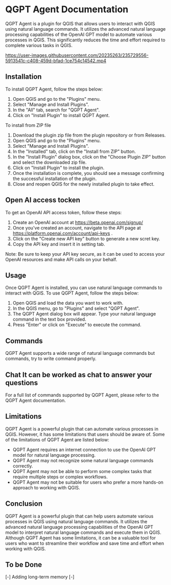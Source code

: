 # QGPT Agent Documentation

QGPT Agent is a plugin for QGIS that allows users to interact with QGIS using natural language commands. It utilizes the advanced natural language processing capabilities of the OpenAI GPT model to automate various processes in QGIS. This significantly reduces the time and effort required to complete various tasks in QGIS.

https://user-images.githubusercontent.com/20235263/235729556-5913541c-c408-459d-bfad-1ce754c14542.mp4

## Installation

To install QGPT Agent, follow the steps below:

1. Open QGIS and go to the "Plugins" menu.
2. Select "Manage and Install Plugins".
3. In the "All" tab, search for "QGPT Agent".
4. Click on "Install Plugin" to install QGPT Agent.

To install from ZIP file 

1. Download the plugin zip file from the plugin repository or from Releases.
2. Open QGIS and go to the "Plugins" menu.
3. Select "Manage and Install Plugins".
4. In the "Installed" tab, click on the "Install from ZIP" button.
5. In the "Install Plugin" dialog box, click on the "Choose Plugin ZIP" button and select the downloaded zip file.
6. Click on "Install Plugin" to install the plugin.
7. Once the installation is complete, you should see a message confirming the successful installation of the plugin.
8. Close and reopen QGIS for the newly installed plugin to take effect.

## Open AI access tocken 

To get an OpenAI API access token, follow these steps:

1. Create an OpenAI account at https://beta.openai.com/signup/
2. Once you've created an account, navigate to the API page at https://platform.openai.com/account/api-keys .
3. Click on the "Create new API key" button to generate a new scret key.
4. Copy the API key and insert it in setting tab.

Note: Be sure to keep your API key secure, as it can be used to access your OpenAI resources and make API calls on your behalf.


## Usage

Once QGPT Agent is installed, you can use natural language commands to interact with QGIS. To use QGPT Agent, follow the steps below:

1. Open QGIS and load the data you want to work with.
2. In the QGIS menu, go to "Plugins" and select "QGPT Agent".
3. The QGPT Agent dialog box will appear. Type your natural language command in the text box provided.
4. Press "Enter" or click on "Execute" to execute the command.

## Commands

QGPT Agent supports a wide range of natural language commands but commands, try to write command properly.

## Chat It can be worked as chat to answer your questions




For a full list of commands supported by QGPT Agent, please refer to the QGPT Agent documentation.

## Limitations

QGPT Agent is a powerful plugin that can automate various processes in QGIS. However, it has some limitations that users should be aware of. Some of the limitations of QGPT Agent are listed below:

- QGPT Agent requires an internet connection to use the OpenAI GPT model for natural language processing.
- QGPT Agent may not recognize some natural language commands correctly.
- QGPT Agent may not be able to perform some complex tasks that require multiple steps or complex workflows.
- QGPT Agent may not be suitable for users who prefer a more hands-on approach to working with QGIS.

## Conclusion

QGPT Agent is a powerful plugin that can help users automate various processes in QGIS using natural language commands. It utilizes the advanced natural language processing capabilities of the OpenAI GPT model to interpret natural language commands and execute them in QGIS. Although QGPT Agent has some limitations, it can be a valuable tool for users who want to streamline their workflow and save time and effort when working with QGIS.

## To be Done 
[-] Adding long-term memory
[-] 